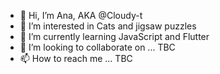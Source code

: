- 👋 Hi, I’m Ana, AKA @Cloudy-t
- 👀 I’m interested in Cats and jigsaw puzzles
- 🌱 I’m currently learning JavaScript and Flutter
- 💞️ I’m looking to collaborate on ... TBC
- 📫 How to reach me ... TBC

<!---
Cloudy-t/Cloudy-t is a ✨ special ✨ repository because its `README.md` (this file) appears on your GitHub profile.
You can click the Preview link to take a look at your changes.
--->
